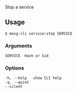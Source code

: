 Stop a service

## Usage
```
$ mesg-cli service:stop SERVICE
```

### Arguments
```
SERVICE  Hash or Sid
```

### Options
```
-h, --help   show CLI help
-q, --quiet
--silent
```
